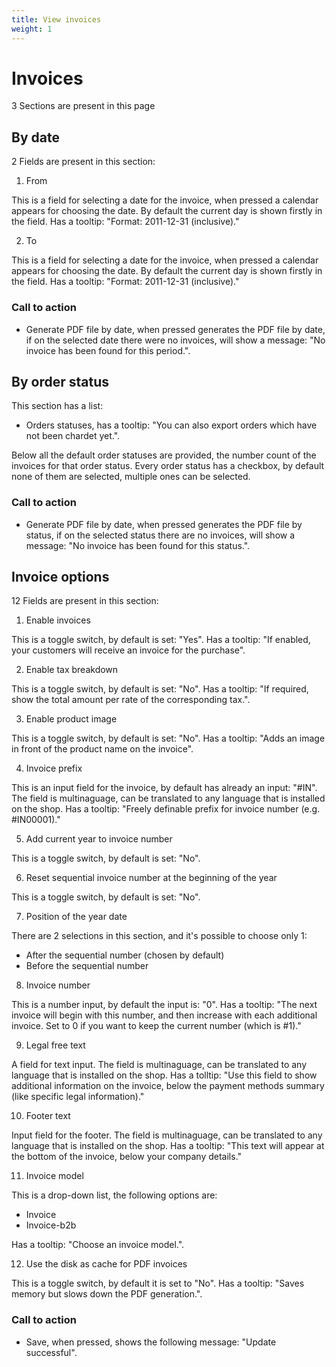 ```yaml
---
title: View invoices
weight: 1
---
```


# Invoices

3 Sections are present in this page

## By date

2 Fields are present in this section:

1) From

This is a field for selecting a date for the invoice, when pressed a calendar appears for choosing the date. By default the current day is shown firstly in the field. Has a tooltip: "Format: 2011-12-31 (inclusive)."

2) To

This is a field for selecting a date for the invoice, when pressed a calendar appears for choosing the date. By default the current day is shown firstly in the field. Has a tooltip: "Format: 2011-12-31 (inclusive)."

### Call to action

 - Generate PDF file by date, when pressed generates the PDF file by date, if on the selected date there were no invoices, will show a message: "No invoice has been found for this period.".

## By order status

This section has a list:

 - Orders statuses, has a tooltip: "You can also export orders which have not been chardet yet.".

Below all the default order statuses are provided, the number count of the invoices for that order status. Every order status has a checkbox, by default none of them are selected, multiple ones can be selected.

### Call to action

 - Generate PDF file by date, when pressed generates the PDF file by status, if on the selected status there are no invoices, will show a message: "No invoice has been found for this status.".

## Invoice options 

12 Fields are present in this section:

1) Enable invoices

This is a toggle switch, by default is set: "Yes". Has a tooltip: "If enabled, your customers will receive an invoice for the purchase".

2) Enable tax breakdown 

This is a toggle switch, by default is set: "No". Has a tooltip: "If required, show the total amount per rate of the corresponding tax.".

3) Enable product image

This is a toggle switch, by default is set: "No". Has a tooltip: "Adds an image in front of the product name on the invoice".

4) Invoice prefix 

This is an input field for the invoice, by default has already an input: "#IN". The field is multinaguage, can be translated to any language that is installed on the shop. Has a tooltip: "Freely definable prefix for invoice number (e.g. #IN00001)."

5) Add current year to invoice number

This is a toggle switch, by default is set: "No". 

6) Reset sequential invoice number at the beginning of the year 

This is a toggle switch, by default is set: "No". 

7) Position of the year date

There are 2 selections in this section, and it's possible to choose only 1:

 - After the sequential number (chosen by default)
 - Before the sequential number

8) Invoice number

This is a number input, by default the input is: "0". Has a tooltip: "The next invoice will begin with this number, and then increase with each additional invoice. Set to 0 if you want to keep the current number (which is #1)."

9) Legal free text

A field for text input. The field is multinaguage, can be translated to any language that is installed on the shop. Has a tolltip: "Use this field to show additional information on the invoice, below the payment methods summary (like specific legal information)."

10) Footer text

Input field for the footer. The field is multinaguage, can be translated to any language that is installed on the shop. Has a tooltip: "This text will appear at the bottom of the invoice, below your company details."

11) Invoice model 

This is a drop-down list, the following options are:

 - Invoice
 - Invoice-b2b

Has a tooltip: "Choose an invoice model.".

12) Use the disk as cache for PDF invoices

This is a toggle switch, by default it is set to "No". Has a tooltip: "Saves memory but slows down the PDF generation.".

### Call to action

 - Save, when pressed, shows the following message: "Update successful".
